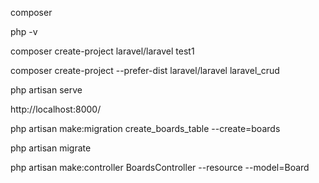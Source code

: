 composer

php -v

composer create-project laravel/laravel test1

composer create-project --prefer-dist laravel/laravel laravel_crud

php artisan serve

http://localhost:8000/



php artisan make:migration create_boards_table --create=boards

php artisan migrate

php artisan make:controller BoardsController --resource --model=Board

